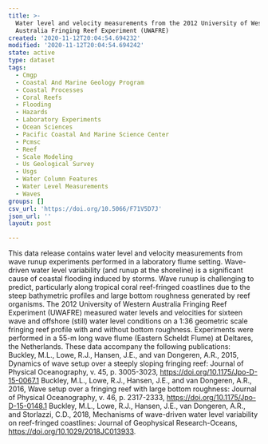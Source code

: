 ```yaml
---
title: >-
  Water level and velocity measurements from the 2012 University of Western
  Australia Fringing Reef Experiment (UWAFRE)
created: '2020-11-12T20:04:54.694232'
modified: '2020-11-12T20:04:54.694242'
state: active
type: dataset
tags:
  - Cmgp
  - Coastal And Marine Geology Program
  - Coastal Processes
  - Coral Reefs
  - Flooding
  - Hazards
  - Laboratory Experiments
  - Ocean Sciences
  - Pacific Coastal And Marine Science Center
  - Pcmsc
  - Reef
  - Scale Modeling
  - Us Geological Survey
  - Usgs
  - Water Column Features
  - Water Level Measurements
  - Waves
groups: []
csv_url: 'https://doi.org/10.5066/F71V5D7J'
json_url: ''
layout: post

---
```

This data release contains water level and velocity measurements from wave runup experiments performed in a laboratory flume setting. Wave-driven water level variability (and runup at the shoreline) is a significant cause of coastal flooding induced by storms. Wave runup is challenging to predict, particularly along tropical coral reef-fringed coastlines due to the steep bathymetric profiles and large bottom roughness generated by reef organisms. The 2012 University of Western Australia Fringing Reef Experiment (UWAFRE) measured water levels and velocities for sixteen wave and offshore (still) water level conditions on a 1:36 geometric scale fringing reef profile with and without bottom roughness. Experiments were performed in a 55-m long wave flume (Eastern Scheldt Flume) at Deltares, the Netherlands. These data accompany the following publications: Buckley, M.L., Lowe, R.J., Hansen, J.E., and van Dongeren, A.R., 2015, Dynamics of wave setup over a steeply sloping fringing reef: Journal of Physical Oceanography, v. 45, p. 3005-3023, https://doi.org/10.1175/Jpo-D-15-0067.1 Buckley, M.L., Lowe, R.J., Hansen, J.E., and van Dongeren, A.R., 2016, Wave setup over a fringing reef with large bottom roughness: Journal of Physical Oceanography, v. 46, p. 2317-2333, https://doi.org/10.1175/Jpo-D-15-0148.1 Buckley, M.L., Lowe, R.J., Hansen, J.E., van Dongeren, A.R., and Storlazzi, C.D., 2018, Mechanisms of wave-driven water level variability on reef-fringed coastlines: Journal of Geophysical Research-Oceans, https://doi.org/10.1029/2018JC013933.
